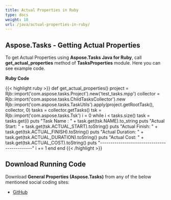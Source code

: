 ```yaml
---
title: Actual Properties in Ruby
type: docs
weight: 10
url: /java/actual-properties-in-ruby/
---
```


## **Aspose.Tasks - Getting Actual Properties**
To get Actual Properties using **Aspose.Tasks Java for Ruby**, call **get_actual_properties** method of **TasksProperties** module. Here you can see example code.

**Ruby Code**

{{< highlight ruby >}}
def get_actual_properties()
    project = Rjb::import('com.aspose.tasks.Project').new('test_tasks.mpp')
    collector = Rjb::import('com.aspose.tasks.ChildTasksCollector').new
    Rjb::import('com.aspose.tasks.TaskUtils').apply(project.getRootTask(), collector, 0)
    tasks = collector.getTasks()
    tsk = Rjb::import('com.aspose.tasks.Tsk')
    i = 0
    while i < tasks.size()
      task = tasks.get(i)
      puts "Task Name : " + task.get(tsk.NAME).to_string
      puts "Actual Start: " + task.get(tsk.ACTUAL_START).toString()
      puts "Actual Finish: " + task.get(tsk.ACTUAL_FINISH).toString()
      puts "Actual Duration: " + task.get(tsk.ACTUAL_DURATION).toString()
      puts "Actual Cost: " + task.get(tsk.ACTUAL_COST).toString()
      puts "---------------------------------------------"
      i += 1
    end
end
{{< /highlight >}}

## **Download Running Code**
Download **General Properties (Aspose.Tasks)** from any of the below mentioned social coding sites:

- [GitHub](https://github.com/aspose-tasks/Aspose.Tasks-for-Java/blob/master/Plugins/Aspose_Tasks_Java_for_Ruby/lib/asposetasksjava/Tasks/tasksproperties.rb)
